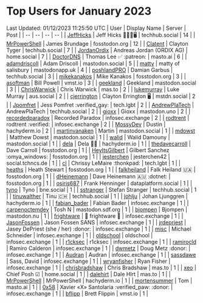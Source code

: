 # Top Users for January 2023
Last Updated: 01/12/2023 11:25:50 UTC
| User | Display Name | Server | Post |
| -- | -- | -- | -- |
| [JeffHicks](https://techhub.social/@JeffHicks) | Jeff Hicks 🐶🎼🍷🖥️ | techhub.social | 14 |
| [MrPowerShell](https://fosstodon.org/@MrPowerShell) | James Brundage | fosstodon.org | 12 |
| [Clatent](https://techhub.social/@Clatent) | Clayton Tyger | techhub.social | 7 |
| [JordanOrdix](https://home.social/@JordanOrdix) | Andreas Jordan (ORDIX AG) | home.social | 7 |
| [DoctorDNS](https://masto.ai/@DoctorDNS) | Thomas Lee ✅ :patreon: | masto.ai | 6 |
| [adamdriscoll](https://mastodon.social/@adamdriscoll) | Adam Driscoll | mastodon.social | 5 |
| [matty](https://mastodonapp.uk/@matty) | matty of salisbury | mastodonapp.uk | 4 |
| [poshlandPRO](https://techhub.social/@poshlandPRO) | Damian Garbus | techhub.social | 3 |
| [mikekanakos](https://fosstodon.org/@mikekanakos) | Mike Kanakos | fosstodon.org | 3 |
| [asoftman](https://vmst.io/@asoftman) | Bill Powell | vmst.io | 3 |
| [geekland](https://mastodon.social/@geekland) | Geekland | mastodon.social | 3 |
| [ChrisWarwick](https://mas.to/@ChrisWarwick) | Chris Warwick | mas.to | 2 |
| [lukemurray](https://aus.social/@lukemurray) | Luke Murray | aus.social | 2 |
| [cjerrington](https://mstdn.social/@cjerrington) | Clayton Errington 🖥️ | mstdn.social | 2 |
| [Jpomfret](https://tech.lgbt/@Jpomfret) | Jess Pomfret :verified_gay: | tech.lgbt | 2 |
| [AndrewPlaTech](https://techhub.social/@AndrewPlaTech) | AndrewPlaTech | techhub.social | 2 |
| [gioxx](https://mastodon.uno/@gioxx) | Gioxx | mastodon.uno | 2 |
| [recordedparadox](https://infosec.exchange/@recordedparadox) | Recorded Paradox | infosec.exchange | 2 |
| [rodtrent](https://infosec.exchange/@rodtrent) | rodtrent :verified: | infosec.exchange | 2 |
| [MossyDev](https://hachyderm.io/@MossyDev) | Dustin | hachyderm.io | 2 |
| [martinvanaken](https://mastodon.social/@martinvanaken) | Martin | mastodon.social | 1 |
| [mdowst](https://mastodon.social/@mdowst) | Matthew Dowst | mastodon.social | 1 |
| [walid](https://mastodon.social/@walid) | Walid Damouny | mastodon.social | 1 |
| [dela](https://hachyderm.io/@dela) | Dela 🏳️‍🌈 | hachyderm.io | 1 |
| [thedavecarroll](https://fosstodon.org/@thedavecarroll) | Dave Carroll | fosstodon.org | 1 |
| [HeyItsGilbert](https://fosstodon.org/@HeyItsGilbert) | Gilbert Sanchez :omya_windows: | fosstodon.org | 1 |
| [jesterchen](https://social.tchncs.de/@jesterchen) | jesterchen42 | social.tchncs.de | 1 |
| [cl](https://tech.lgbt/@cl) | Chrissy LeMaire :thonkpad: | tech.lgbt | 1 |
| [heaths](https://fosstodon.org/@heaths) | Heath Stewart | fosstodon.org | 1 |
| [falkheiland](https://fosstodon.org/@falkheiland) | Falk Heiland 🇺🇦 | fosstodon.org | 1 |
| [dHeinemann](https://fosstodon.org/@dHeinemann) | Dave Heinemann 🇦🇺 :dotnet: | fosstodon.org | 1 |
| [osiris687](https://dataplatform.social/@osiris687) | Frank Henninger | dataplatform.social | 1 |
| [tyno](https://bne.social/@tyno) | Tyno | bne.social | 1 |
| [sstranger](https://techhub.social/@sstranger) | Stefan Stranger | techhub.social | 1 |
| [tinuwalther](https://techhub.social/@tinuwalther) | Tinu 🇨🇭 | techhub.social | 1 |
| [johlju](https://hachyderm.io/@johlju) | Johan Ljunggren | hachyderm.io | 1 |
| [fabian_bader](https://infosec.exchange/@fabian_bader) | Fabian Bader | infosec.exchange | 1 |
| [carpenoctemdev](https://mastodon.sdf.org/@carpenoctemdev) | Tosh N | mastodon.sdf.org | 1 |
| [bjompen](https://mastodon.nu/@bjompen) | Bjompen | mastodon.nu | 1 |
| [frightware](https://infosec.exchange/@frightware) | 👻 frightware 👻 | infosec.exchange | 1 |
| [JasonFossen](https://infosec.exchange/@JasonFossen) | Jason Fossen SANS | infosec.exchange | 1 |
| [jrdepriest](https://infosec.exchange/@jrdepriest) | Jasey DePriest (she / her) :donor: | infosec.exchange | 1 |
| [misc](https://infosec.exchange/@misc) | Michael Schneider | infosec.exchange | 1 |
| [oldschool](https://infosec.exchange/@oldschool) | oldschool | infosec.exchange | 1 |
| [r1cksec](https://infosec.exchange/@r1cksec) | r1cksec | infosec.exchange | 1 |
| [ramirocld](https://infosec.exchange/@ramirocld) | Ramiro Calderon | infosec.exchange | 1 |
| [dwmetz](https://infosec.exchange/@dwmetz) | Doug Metz :donor: | infosec.exchange | 1 |
| [Audran](https://infosec.exchange/@Audran) | Audran | infosec.exchange | 1 |
| [sassdawe](https://infosec.exchange/@sassdawe) | Sass, David | infosec.exchange | 1 |
| [wryanfisher](https://infosec.exchange/@wryanfisher) | Ryan Fisher | infosec.exchange | 1 |
| [chrisbradshaw](https://mas.to/@chrisbradshaw) | Chris Bradshaw | mas.to | 1 |
| [xeo](https://home.social/@xeo) | Chief Posh ☑ | home.social | 1 |
| [dalehirt](https://mas.to/@dalehirt) | Dale HIrt | mas.to | 1 |
| [MrPowerShell](https://hachyderm.io/@MrPowerShell) | MrPowerShell | hachyderm.io | 1 |
| [mortensummer](https://masto.ai/@mortensummer) | Tom | masto.ai | 1 |
| [0x58](https://infosec.exchange/@0x58) | Xavier «X» Santolaria :verified_paw: :donor: | infosec.exchange | 1 |
| [bflipp](https://vmst.io/@bflipp) | Brett Flippin | vmst.io | 1 |
